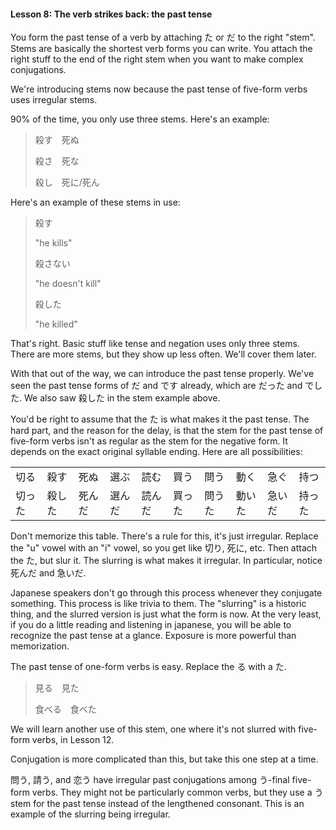 #### Lesson 8: The verb strikes back: the past tense

You form the past tense of a verb by attaching た or だ to the right "stem". Stems are basically the shortest verb forms you can write. You attach the right stuff to the end of the right stem when you want to make complex conjugations.

We're introducing stems now because the past tense of five-form verbs uses irregular stems.

90% of the time, you only use three stems. Here's an example:

> 殺す　死ぬ
>
> 殺さ　死な
>
> 殺し　死に/死ん

Here's an example of these stems in use:

> 殺す
>
> "he kills"
>
> 殺さない
>
> "he doesn't kill"
>
> 殺した
>
> "he killed"

That's right. Basic stuff like tense and negation uses only three stems. There are more stems, but they show up less often. We'll cover them later.

With that out of the way, we can introduce the past tense properly. We've seen the past tense forms of だ and です already, which are だった and でした. We also saw 殺した in the stem example above.

You'd be right to assume that the た is what makes it the past tense. The hard part, and the reason for the delay, is that the stem for the past tense of five-form verbs isn't as regular as the stem for the negative form. It depends on the exact original syllable ending. Here are all possibilities:

<table class="fluffy">
<tr><td>切る</td><td>殺す</td><td>死ぬ</td><td>選ぶ</td><td>読む</td><td>買う</td><td>問う</td><td>動く</td><td>急ぐ</td><td>持つ</td></tr>
<tr><td>切った</td><td>殺した</td><td>死んだ</td><td>選んだ</td><td>読んだ</td><td>買った</td><td>問うた</td><td>動いた</td><td>急いだ</td><td>持った</td></tr>
</table>

Don't memorize this table. There's a rule for this, it's just irregular. Replace the "u" vowel with an "i" vowel, so you get like 切り, 死に, etc. Then attach the た, but slur it. The slurring is what makes it irregular. In particular, notice 死んだ and 急いだ.

Japanese speakers don't go through this process whenever they conjugate something. This process is like trivia to them. The "slurring" is a historic thing, and the slurred version is just what the form is now. At the very least, if you do a little reading and listening in japanese, you will be able to recognize the past tense at a glance. Exposure is more powerful than memorization.

The past tense of one-form verbs is easy. Replace the る with a た.

> 見る　見た
>
> 食べる　食べた

We will learn another use of this stem, one where it's not slurred with five-form verbs, in Lesson 12.

Conjugation is more complicated than this, but take this one step at a time.

<div class="warning">
問う, 請う, and 恋う have irregular past conjugations among う-final five-form verbs. They might not be particularly common verbs, but they use a う stem for the past tense instead of the lengthened consonant. This is an example of the slurring being irregular.
</div>
